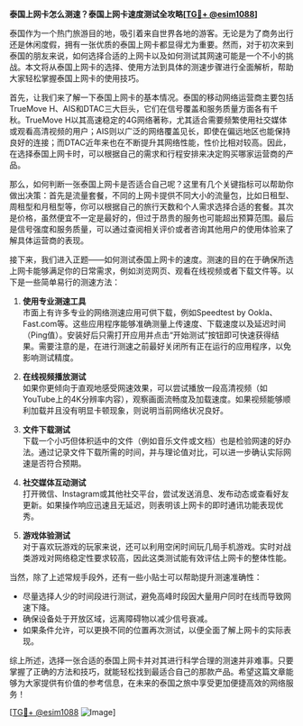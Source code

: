 **泰国上网卡怎么测速？泰国上网卡速度测试全攻略[[TG💪+ @esim1088](https://t.me/s/esim1088)]**

泰国作为一个热门旅游目的地，吸引着来自世界各地的游客。无论是为了商务出行还是休闲度假，拥有一张优质的泰国上网卡都显得尤为重要。然而，对于初次来到泰国的朋友来说，如何选择合适的上网卡以及如何测试其网速可能是一个不小的挑战。本文将从泰国上网卡的选择、使用方法到具体的测速步骤进行全面解析，帮助大家轻松掌握泰国上网卡的使用技巧。

首先，让我们来了解一下泰国上网卡的基本情况。泰国的移动网络运营商主要包括TrueMove H、AIS和DTAC三大巨头，它们在信号覆盖和服务质量方面各有千秋。TrueMove H以其高速稳定的4G网络著称，尤其适合需要频繁使用社交媒体或观看高清视频的用户；AIS则以广泛的网络覆盖见长，即使在偏远地区也能保持良好的连接；而DTAC近年来也在不断提升其网络性能，性价比相对较高。因此，在选择泰国上网卡时，可以根据自己的需求和行程安排来决定购买哪家运营商的产品。

那么，如何判断一张泰国上网卡是否适合自己呢？这里有几个关键指标可以帮助你做出决策：首先是流量套餐，不同的上网卡提供不同大小的流量包，比如日租型、周租型和月租型等，你可以根据自己的旅行天数和个人需求选择合适的套餐。其次是价格，虽然便宜不一定是最好的，但过于昂贵的服务也可能超出预算范围。最后是信号强度和服务质量，可以通过查阅相关评价或者咨询其他用户的使用体验来了解具体运营商的表现。

接下来，我们进入正题——如何测试泰国上网卡的速度。测速的目的在于确保所选上网卡能够满足你的日常需求，例如浏览网页、观看在线视频或者下载文件等。以下是一些简单易行的测速方法：

1. **使用专业测速工具**  
市面上有许多专业的网络测速应用可供下载，例如Speedtest by Ookla、Fast.com等。这些应用程序能够准确测量上传速度、下载速度以及延迟时间（Ping值）。安装好后只需打开应用并点击“开始测试”按钮即可快速获得结果。需要注意的是，在进行测速之前最好关闭所有正在运行的应用程序，以免影响测试精度。

2. **在线视频播放测试**  
如果你更倾向于直观地感受网速效果，可以尝试播放一段高清视频（如YouTube上的4K分辨率内容），观察画面流畅度及加载速度。如果视频能够顺利加载并且没有明显卡顿现象，则说明当前网络状况良好。

3. **文件下载测试**  
下载一个小巧但体积适中的文件（例如音乐文件或文档）也是检验网速的好办法。通过记录文件下载所需的时间，并与理论值对比，可以进一步确认实际网速是否符合预期。

4. **社交媒体互动测试**  
打开微信、Instagram或其他社交平台，尝试发送消息、发布动态或查看好友更新。如果操作响应迅速且无延迟，则表明该上网卡的即时通讯功能表现优秀。

5. **游戏体验测试**  
对于喜欢玩游戏的玩家来说，还可以利用空闲时间玩几局手机游戏。实时对战类游戏对网络稳定性要求较高，因此这类测试能有效评估上网卡的整体性能。

当然，除了上述常规手段外，还有一些小贴士可以帮助提升测速准确性：

- 尽量选择人少的时间段进行测试，避免高峰时段因大量用户同时在线而导致网速下降。
- 确保设备处于开放区域，远离障碍物以减少信号衰减。
- 如果条件允许，可以更换不同的位置再次测试，以便全面了解上网卡的实际表现。

综上所述，选择一张合适的泰国上网卡并对其进行科学合理的测速并非难事。只要掌握了正确的方法和技巧，就能轻松找到最适合自己的那款产品。希望这篇文章能够为大家提供有价值的参考信息，在未来的泰国之旅中享受更加便捷高效的网络服务！

[[TG💪+ @esim1088](https://t.me/s/esim1088) ![Image](https://i.postimg.cc/4NQfJmqS/Snipaste-2025-05-13-00-14-12.png)]